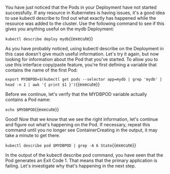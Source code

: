 You have just noticed that the Pods in your Deployment have not started successfully. If any resource in Kubernetes is having issues, it's a good idea to use kubectl describe to find out what exactly has happened while the resource was added to the cluster. Use the following command to see if this gives you anything useful on the mydb Deployment:

`kubectl describe deploy mydb`{{execute}}

As you have probably noticed, using kubectl describe on the Deployment in this case doesn't give much useful information. Let's try it again, but now looking for information about the Pod that you've started. To allow you to use this interface copy/paste feature, you're first defining a variable that contains the name of the first Pod:

`export MYDBPOD=$(kubectl get pods --selector app=mydb | grep 'mydb' | head -n 1 | awk '{ print $1 }')`{{execute}}

Before we continue, let's verify that the MYDBPOD variable actually contains a Pod name:

`echo $MYDBPOD`{{execute}}

Good! Now that we know that we see the right information, let's continue and figure out what's happening on the Pod. If necessary, repeat this command until you no longer see ContainerCreating in the output, it may take a minute to get there. 

`kubectl describe pod $MYDBPOD | grep -A 6 State`{{execute}}

In the output of the kubectl describe pod command, you have seen that the Pod generates an Exit Code 1. That means that the primary application is failing. Let's investigate why that's happening in the next step.
